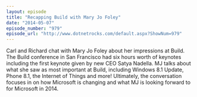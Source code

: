 ```yaml
---
layout: episode
title: "Recapping Build with Mary Jo Foley"
date: "2014-05-07"
episode_number: "979"
episode_url: "http://www.dotnetrocks.com/default.aspx?ShowNum=979"
---
```


Carl and Richard chat with Mary Jo Foley about her impressions at Build. The Build conference in San Francisco had six hours worth of keynotes including the first keynote given by new CEO Satya Nadella. MJ talks about what she saw as most important at Build, including Windows 8.1 Update, Phone 8.1, the Internet of Things and more! Ultimately, the conversation focuses in on how Microsoft is changing and what MJ is looking forward to for Microsoft in 2014. 
